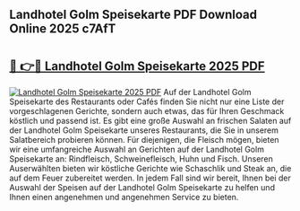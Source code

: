 ## Landhotel Golm Speisekarte PDF Download Online 2025 c7AfT

# <h2><a href="http://gcbji8.nevu.top/?p=Landhotel+Golm+Speisekarte">🔗 👉🔴 Landhotel Golm Speisekarte 2025 PDF</a></h2>

[![Landhotel Golm Speisekarte 2025 PDF](https://i.imgur.com/dBaPXMq.png)](http://gcbji8.nevu.top/?p=Landhotel+Golm+Speisekarte)
Auf der Landhotel Golm Speisekarte des Restaurants oder Cafés finden Sie nicht nur eine Liste der vorgeschlagenen Gerichte, sondern auch etwas, das für Ihren Geschmack köstlich und passend ist. Es gibt eine große Auswahl an frischen Salaten auf der Landhotel Golm Speisekarte unseres Restaurants, die Sie in unserem Salatbereich probieren können. Für diejenigen, die Fleisch mögen, bieten wir eine umfangreiche Auswahl an Gerichten auf der Landhotel Golm Speisekarte an: Rindfleisch, Schweinefleisch, Huhn und Fisch. Unseren Auserwählten bieten wir köstliche Gerichte wie Schaschlik und Steak an, die auf dem Feuer zubereitet werden. In jedem Fall sind wir bereit, Ihnen bei der Auswahl der Speisen auf der Landhotel Golm Speisekarte zu helfen und Ihnen einen angenehmen und angenehmen Service zu bieten.
